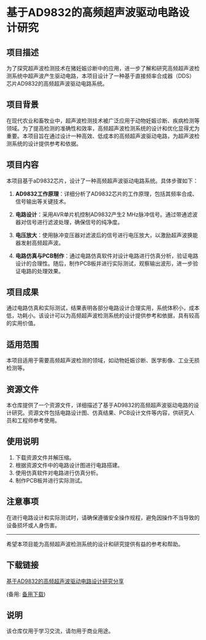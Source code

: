# 基于AD9832的高频超声波驱动电路设计研究

## 项目描述

为了探究超声波检测技术在猪妊娠诊断中的应用，进一步了解和研究高频超声波检测系统中超声波产生驱动电路，本项目设计了一种基于直接频率合成器（DDS）芯片AD9832的高频超声波驱动电路系统。

## 项目背景

在现代农业和畜牧业中，超声波检测技术被广泛应用于动物妊娠诊断、疾病检测等领域。为了提高检测的准确性和效率，高频超声波检测系统的设计和优化显得尤为重要。本项目旨在通过设计一种高效、低成本的高频超声波驱动电路，为超声波检测系统的设计提供参考和依据。

## 项目内容

本项目基于aD9832芯片，设计了一种高频超声波驱动电路系统。具体步骤如下：

1. **AD9832工作原理**：详细分析了AD9832芯片的工作原理，包括其频率合成、信号输出等关键技术。

2. **电路设计**：采用AVR单片机控制AD9832产生2 MHz脉冲信号。通过带通滤波器对信号进行滤波处理，确保信号的纯净度。

3. **电压放大**：使用脉冲变压器对滤波后的信号进行电压放大，以激励超声波换能器发射高频超声波。

4. **电路仿真与PCB制作**：通过电路仿真软件对设计电路进行仿真分析，验证电路设计的合理性。随后，制作PCB板并进行实际测试，观察输出波形，进一步验证电路的处理效果。

## 项目成果

通过电路仿真和实际测试，结果表明各部分电路设计合理实用，系统体积小，成本低，功耗小。该设计可以为高频超声波检测系统的设计提供参考和依据，具有较高的实用价值。

## 适用范围

本项目适用于需要高频超声波检测的领域，如动物妊娠诊断、医学影像、工业无损检测等。

## 资源文件

本仓库提供了一个资源文件，详细描述了基于AD9832的高频超声波驱动电路的设计研究。资源文件包括电路设计图、仿真结果、PCB设计文件等内容，供研究人员和工程师参考使用。

## 使用说明

1. 下载资源文件并解压缩。
2. 根据资源文件中的电路设计图进行电路搭建。
3. 使用仿真软件对电路进行仿真分析。
4. 制作PCB板并进行实际测试。

## 注意事项

在进行电路设计和实际测试时，请确保遵循安全操作规程，避免因操作不当导致的设备损坏或人身伤害。

---

希望本项目能为高频超声波检测系统的设计和研究提供有益的参考和帮助。

## 下载链接
[基于AD9832的高频超声波驱动电路设计研究分享](https://pan.quark.cn/s/abc838d3c726) 

(备用: [备用下载](https://pan.baidu.com/s/1jOrEi7xAbk8bQVss9fOdeQ?pwd=1234))

## 说明

该仓库仅用于学习交流，请勿用于商业用途。
